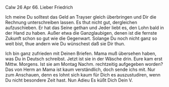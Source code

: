 Calw 26 Apr 66.
Lieber Friedrich

Ich meine Du solltest das Geld an Trayser gleich überbringen und Dir die Rechnung unterschreiben lassen. Es thut nicht gut, dergleichen aufzuschieben. Er hat das Seine gethan und Jeder liebt es, den Lohn bald in der Hand zu haben. Außer etwa die Ganzglaubigen, denen ist die fernste Zukunft schon so gut wie die Gegenwart. Solange Du noch nicht ganz so weit bist, thue andern wie Du wünschest daß sie Dir thun.

Ich bin ganz zufrieden mit Deinen Briefen. Mama muß übersehen haben, was Du in Deutsch schreibst. Jetzt ist sie in der Wäsche drin. Eure kam erst Mittw. Morgens. Ist sie am Montag Nachm. rechtzeitig aufgegeben worden? 
Das von Herm an Mama ist kaum verständlich, doch sende ichs mit. Nur zum Anschauen, denn es lohnt sich kaum für Dich es auszustudiren, wenn Du nicht besondere Zeit hast. Nun Adieu Es küßt Dich
 Dein V.
